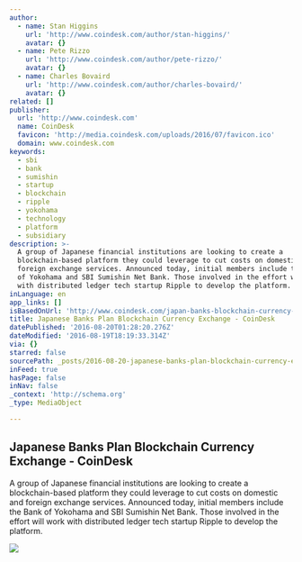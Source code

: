 ```yaml
---
author:
  - name: Stan Higgins
    url: 'http://www.coindesk.com/author/stan-higgins/'
    avatar: {}
  - name: Pete Rizzo
    url: 'http://www.coindesk.com/author/pete-rizzo/'
    avatar: {}
  - name: Charles Bovaird
    url: 'http://www.coindesk.com/author/charles-bovaird/'
    avatar: {}
related: []
publisher:
  url: 'http://www.coindesk.com'
  name: CoinDesk
  favicon: 'http://media.coindesk.com/uploads/2016/07/favicon.ico'
  domain: www.coindesk.com
keywords:
  - sbi
  - bank
  - sumishin
  - startup
  - blockchain
  - ripple
  - yokohama
  - technology
  - platform
  - subsidiary
description: >-
  A group of Japanese financial institutions are looking to create a
  blockchain-based platform they could leverage to cut costs on domestic and
  foreign exchange services. Announced today, initial members include the Bank
  of Yokohama and SBI Sumishin Net Bank. Those involved in the effort will work
  with distributed ledger tech startup Ripple to develop the platform.
inLanguage: en
app_links: []
isBasedOnUrl: 'http://www.coindesk.com/japan-banks-blockchain-currency-exchange-ripple/'
title: Japanese Banks Plan Blockchain Currency Exchange - CoinDesk
datePublished: '2016-08-20T01:28:20.276Z'
dateModified: '2016-08-19T18:19:33.314Z'
via: {}
starred: false
sourcePath: _posts/2016-08-20-japanese-banks-plan-blockchain-currency-exchange-coindesk.md
inFeed: true
hasPage: false
inNav: false
_context: 'http://schema.org'
_type: MediaObject

---
```

<article style=""><h1>Japanese Banks Plan Blockchain Currency Exchange - CoinDesk</h1><p>A group of Japanese financial institutions are looking to create a blockchain-based platform they could leverage to cut costs on domestic and foreign exchange services. Announced today, initial members include the Bank of Yokohama and SBI Sumishin Net Bank. Those involved in the effort will work with distributed ledger tech startup Ripple to develop the platform.</p><img src="https://media.coindesk.com/uploads/2016/08/japan-highway-e1471629119936.jpg" /></article>